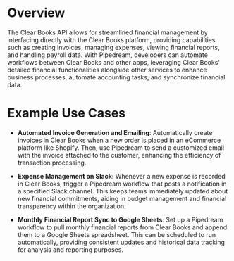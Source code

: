 # Overview

The Clear Books API allows for streamlined financial management by interfacing directly with the Clear Books platform, providing capabilities such as creating invoices, managing expenses, viewing financial reports, and handling payroll data. With Pipedream, developers can automate workflows between Clear Books and other apps, leveraging Clear Books' detailed financial functionalities alongside other services to enhance business processes, automate accounting tasks, and synchronize financial data.

# Example Use Cases

- **Automated Invoice Generation and Emailing**: Automatically create invoices in Clear Books when a new order is placed in an eCommerce platform like Shopify. Then, use Pipedream to send a customized email with the invoice attached to the customer, enhancing the efficiency of transaction processing.

- **Expense Management on Slack**: Whenever a new expense is recorded in Clear Books, trigger a Pipedream workflow that posts a notification in a specified Slack channel. This keeps teams immediately updated about new financial commitments, aiding in budget management and financial transparency within the organization.

- **Monthly Financial Report Sync to Google Sheets**: Set up a Pipedream workflow to pull monthly financial reports from Clear Books and append them to a Google Sheets spreadsheet. This can be scheduled to run automatically, providing consistent updates and historical data tracking for analysis and reporting purposes.
